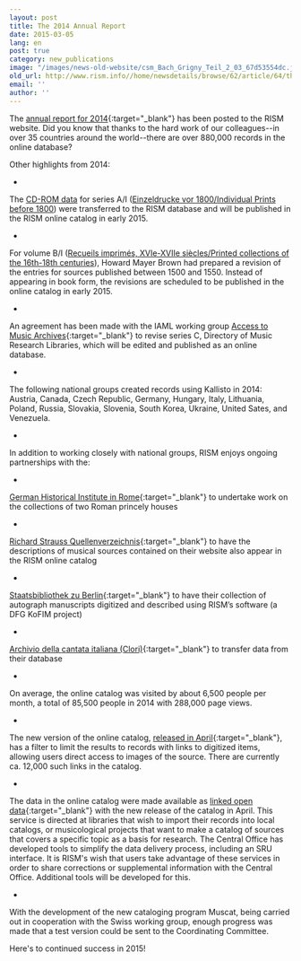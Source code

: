 ```yaml
---
layout: post
title: The 2014 Annual Report
date: 2015-03-05
lang: en
post: true
category: new_publications
image: "/images/news-old-website/csm_Bach_Grigny_Teil_2_03_67d53554dc.jpg"
old_url: http://www.rism.info//home/newsdetails/browse/62/article/64/the-2014-annual-report.html
email: ''
author: ''
---
```


The [annual report for 2014](/publications/annual-reports/2014.html){:target="_blank"} has been posted to the RISM website. Did you know that thanks to the hard work of our colleagues--in over 35 countries around the world--there are over 880,000 records in the online database?

Other highlights from 2014:

-

The [CD-ROM data](/publications/cd-rom-publications-1995-2011.html) for series A/I ([Einzeldrucke vor 1800/Individual Prints before 1800](/publications.html)) were transferred to the RISM database and will be published in the RISM online catalog in early 2015.

-

For volume B/I ([Recueils imprimés, XVIe-XVIIe siècles/Printed collections of the 16th-18th centuries](/publications.html)), Howard Mayer Brown had prepared a revision of the entries for sources published between 1500 and 1550. Instead of appearing in book form, the revisions are scheduled to be published in the online catalog in early 2015.

-

An agreement has been made with the IAML working group [Access to Music Archives](http://www.iaml.info/activities/projects/access_to_music_archives){:target="_blank"} to revise series C, Directory of Music Research Libraries, which will be edited and published as an online database.

-

The following national groups created records using Kallisto in 2014: Austria, Canada, Czech Republic, Germany, Hungary, Italy, Lithuania, Poland, Russia, Slovakia, Slovenia, South Korea, Ukraine, United Sates, and Venezuela.

-

In addition to working closely with national groups, RISM enjoys ongoing partnerships with the:

-

[German Historical Institute in Rome](http://www.dhi-roma.it/){:target="_blank"} to undertake work on the collections of two Roman princely houses

-

[Richard Strauss Quellenverzeichnis](http://www.rsi-rsqv.de/){:target="_blank"} to have the descriptions of musical sources contained on their website also appear in the RISM online catalog

-

[Staatsbibliothek zu Berlin](http://staatsbibliothek-berlin.de/en/about-the-library/abteilungen/musik/projekte/dfg-projekt-kofim-berlin/){:target="_blank"} to have their collection of autograph manuscripts digitized and described using RISM’s software (a DFG KoFIM project)

-

[Archivio della cantata italiana (Clori)](http://cantataitaliana.it/){:target="_blank"} to transfer data from their database


-

On average, the online catalog was visited by about 6,500 people per month, a total of 85,500 people in 2014 with 288,000 page views.

-

The new version of the online catalog, [released in April](/new_at_rism/2018/07/16/new-version-of-the-rism-online-catalog.html?tx_ttnews%5Byear%5D=2014&tx_ttnews%5Bmonth%5D=04&cHash=050d2daabf26e3b73ca969a239c2ee1f){:target="_blank"}, has a filter to limit the results to records with links to digitized items, allowing users direct access to images of the source. There are currently ca. 12,000 such links in the catalog.

-

The data in the online catalog were made available as [linked open data](https://opac.rism.info/index.php?id=8&L=1&id=8){:target="_blank"} with the new release of the catalog in April. This service is directed at libraries that wish to import their records into local catalogs, or musicological projects that want to make a catalog of sources that covers a specific topic as a basis for research. The Central Office has developed tools to simplify the data delivery process, including an SRU interface. It is RISM's wish that users take advantage of these services in order to share corrections or supplemental information with the Central Office. Additional tools will be developed for this.

-

With the development of the new cataloging program Muscat, being carried out in cooperation with the Swiss working group, enough progress was made that a test version could be sent to the Coordinating Committee.


Here's to continued success in 2015!

